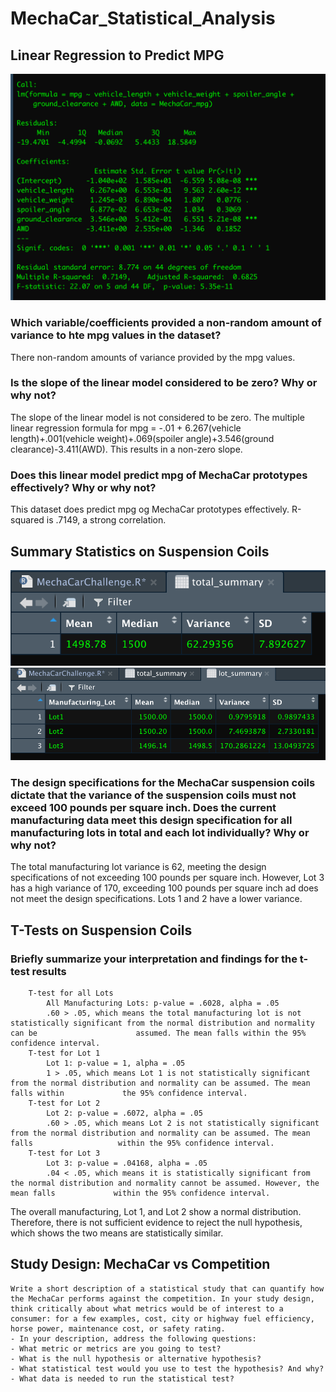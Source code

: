 # MechaCar_Statistical_Analysis

## Linear Regression to Predict MPG

![shot6](shot6.png)

### Which variable/coefficients provided a non-random amount of variance to hte mpg values in the dataset?
There non-random amounts of variance provided by the mpg values. 

### Is the slope of the linear model considered to be zero? Why or why not?
The slope of the linear model is not considered to be zero. The multiple linear regression formula for mpg = -.01 + 6.267(vehicle length)+.001(vehicle weight)+.069(spoiler angle)+3.546(ground clearance)-3.411(AWD). This results in a non-zero slope.

### Does this linear model predict mpg of MechaCar prototypes effectively? Why or why not?
This dataset does predict mpg og MechaCar prototypes effectively. R-squared is .7149, a strong correlation. 

 
## Summary Statistics on Suspension Coils


![shot4](shot4.png)
![shot3](shot3.png)

### The design specifications for the MechaCar suspension coils dictate that the variance of the suspension coils must not exceed 100 pounds per square inch. Does the current manufacturing data meet this design specification for all manufacturing lots in total and each lot individually? Why or why not?
The total manufacturing lot variance is 62, meeting the design specifications of not exceeding 100 pounds per square inch. However, Lot 3 has a high variance of 170, exceeding 100 pounds per square inch ad does not meet the design specifications. Lots 1 and 2 have a lower variance.


## T-Tests on Suspension Coils
### Briefly summarize your interpretation and findings for the t-test results
        T-test for all Lots
            All Manufacturing Lots: p-value = .6028, alpha = .05
            .60 > .05, which means the total manufacturing lot is not statistically significant from the normal distribution and normality can be                      assumed. The mean falls within the 95% confidence interval.
        T-test for Lot 1
            Lot 1: p-value = 1, alpha = .05
            1 > .05, which means Lot 1 is not statistically significant from the normal distribution and normality can be assumed. The mean falls within             the 95% confidence interval.
        T-test for Lot 2
            Lot 2: p-value = .6072, alpha = .05
            .60 > .05, which means Lot 2 is not statistically significant from the normal distribution and normality can be assumed. The mean falls                   within the 95% confidence interval.
        T-test for Lot 3
            Lot 3: p-value = .04168, alpha = .05
            .04 < .05, which means it is statistically significant from the normal distribution and normality cannot be assumed. However, the mean falls             within the 95% confidence interval.
The overall manufacturing, Lot 1, and Lot 2 show a normal distribution. Therefore, there is not sufficient evidence to reject the null hypothesis, which shows the two means are statistically similar.

## Study Design: MechaCar vs Competition
    Write a short description of a statistical study that can quantify how the MechaCar performs against the competition. In your study design, think critically about what metrics would be of interest to a consumer: for a few examples, cost, city or highway fuel efficiency, horse power, maintenance cost, or safety rating.
    - In your description, address the following questions:
    - What metric or metrics are you going to test?
    - What is the null hypothesis or alternative hypothesis?
    - What statistical test would you use to test the hypothesis? And why?
    - What data is needed to run the statistical test?
